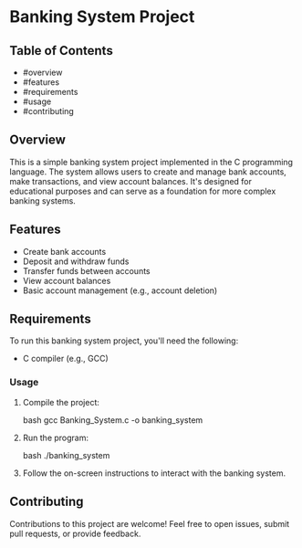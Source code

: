 # Banking System Project

## Table of Contents

- #overview
- #features
- #requirements
- #usage
- #contributing

## Overview

This is a simple banking system project implemented in the C programming language. The system allows users to create and manage bank accounts, make transactions, and view account balances. It's designed for educational purposes and can serve as a foundation for more complex banking systems.

## Features

- Create bank accounts
- Deposit and withdraw funds
- Transfer funds between accounts
- View account balances
- Basic account management (e.g., account deletion)

## Requirements

To run this banking system project, you'll need the following:

- C compiler (e.g., GCC)

### Usage

1. Compile the project:

   bash
   gcc Banking_System.c -o banking_system
   

2. Run the program:

   bash
   ./banking_system
   

3. Follow the on-screen instructions to interact with the banking system.

## Contributing

Contributions to this project are welcome! Feel free to open issues, submit pull requests, or provide feedback.
